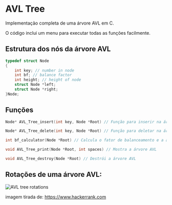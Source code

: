 # AVL Tree
 Implementação completa de uma árvore AVL em C. 
 
 O código inclui um menu para executar todas as funções facilmente.
## Estrutura dos nós da árvore AVL
```c
typedef struct Node
{
    int key; // number in node
    int bf; // balance factor
    int height; // height of node
    struct Node *left; 
    struct Node *right;
}Node;
```
## Funções
```c
Node* AVL_Tree_insert(int key, Node *Root) // Função para inserir na árvore AVL
```
```c
Node* AVL_Tree_delete(int key, Node *Root) // Função para deletar na árvore AVL
```
```c
int bf_calculator(Node *Root) // Calcula o fator de balanceamento e a altura a partir de uma raíz
```
```c
void AVL_Tree_print(Node *Root, int spaces) // Mostra a árvore AVL
```
```c
void AVL_Tree_destroy(Node *Root) // Destrói a árvore AVL
```
## Rotações de uma árvore AVL:

![AVL tree rotations](https://user-images.githubusercontent.com/62079543/115450372-2fbcec00-a1f2-11eb-94b0-8179c256b08c.png)

imagem tirada de: https://www.hackerrank.com
